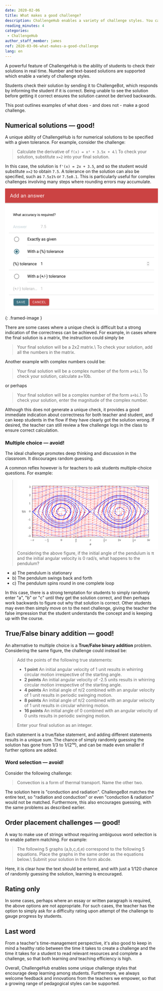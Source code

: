 ```yaml
---
date: 2020-02-06
title: What makes a good challenge?
description: ChallengeHub enables a variety of challenge styles. You can do better than multiple-choice!
reading_minutes: 4
categories:
 - ChallengeHub
author_staff_member: james
ref: 2020-03-06-what-makes-a-good-challenge
lang: en
---
```

A powerful feature of ChallengeHub is the ability of students to check their solutions in real time.
Number and text-based solutions are supported which enable a variety of challenge styles.

Students check their solution by sending it to ChallengeBot, which responds by informing the student if it is correct.
Being unable to see the solution before getting it correct ensures the solution cannot be derived backwards.

This post outlines examples of what does - and does not - make a good challenge.

## Numerical solutions — good!
A unique ability of ChallengeHub is for numerical solutions to be specified with a given tolerance.
For example, consider the challenge:

> Calculate the derivative of ```f(x) = x² + 3.5x + 4```.\\
> To check your solution, substitute ```x=2``` into your final solution.

In this case, the solution is ```f'(x) = 2x + 3.5```, and so the student would substitute ```x=2``` to obtain ```7.5```.
A tolerance on the solution can also be specified, such as ```7.5±1%``` or ```7.5±0.1```.
This is particularly useful for complex challenges involving many steps where rounding errors may accumulate.

![Tolerance UI](/images/blog/2020-03-06-tolerance.png){: .framed-image }

There are some cases where a unique check is difficult but a strong indication of the correctness can be achieved.
For example, in cases where the final solution is a matrix, the instruction could simply be

> Your final solution will be a 2x2 matrix.\\
> To check your solution, add all the numbers in the matrix.

Another example with complex numbers could be:

> Your final solution will be a complex number of the form ```a+bi```.\\
> To check your solution, calculate a+10b.

or perhaps

> Your final solution will be a complex number of the form ```a+bi```.\\
> To check your solution, enter the magnitude of the complex number.

Although this does not generate a unique check, it provides a good immediate indication about correctness for both teacher and student, and can keep students in the flow if they have clearly got the solution wrong.
If desired, the teacher can still review a few challenge logs in the class to ensure correct calculation.

### Multiple choice — avoid!

The ideal challenge promotes deep thinking and discussion in the classroom.
It discourages random guessing.

A common reflex however is for teachers to ask students multiple-choice questions.
For example:

> ![Pendulum phase](/images/blog/2020-03-06-pendulum-phase.png)
> Considering the above figure, if the initial angle of the pendulum is π and the initial angular velocity is 0 rad/s, what happens to the pendulum?
  - a) The pendulum is stationary
  - b) The pendulum swings back and forth
  - c) The pendulum spins round in one complete loop

In this case, there is a strong temptation for students to simply randomly enter "a", "b" or "c" until they get the solution correct, and then perhaps work backwards to figure out why that solution is correct.
Other students may even then simply move on to the next challenge, giving the teacher the false impression that the student understands the concept and is keeping up with the course.

## True/False binary addition — good!
An alternative to multiple choice is a **True/False binary addition** problem.
Considering the same figure, the challenge could instead be:

> Add the points of the following true statements:
> 
> - **1 point** An initial angular velocity of 1 unit results in whirring circular motion irrespective of the starting angle.
> - **2 points** An initial angular velocity of -2.5 units results in whirring circular motion irrespective of the starting angle.
> - **4 points** An initial angle of π/2 combined with an angular velocity of 1 unit results in periodic swinging motion.
> - **8 points** An initial angle of π/2 combined with an angular velocity of 1 unit results in circular whirring motion.
> - **16 points** An initial angle of 0 combined with an angular velocity of 0 units results in periodic swinging motion.
> 
> Enter your final solution as an integer.

Each statement is a true/false statement, and adding different statements results in a unique sum.
The chance of simply randomly guessing the solution has gone from 1/3 to 1/(2¹⁰), and can be made even smaller if further options are added.

### Word selection — avoid!
Consider the following challenge:

> Convection is a form of thermal transport. Name the other two.

The solution here is "conduction and radiation".
ChallengeBot matches the entire text, so "radiation and conduction" or even "conduction & radiation" would not be matched.
Furthermore, this also encourages guessing, with the same problems as described earlier.

## Order placement challenges — good!

A way to make use of strings without requiring ambiguous word selection is to enable pattern matching.
For example:

> The following 5 graphs (a,b,c,d,e) correspond to the following 5 equations.
> Place the graphs in the same order as the equations below.\\
> Submit your solution in the form abcde.

Here, it is clear how the text should be entered, and with just a 1/120 chance of randomly guessing the solution, learning is encouraged.

## Rating only
In some cases, perhaps where an essay or written paragraph is required, the above options are not appropriate. For such cases, the teacher has the option to simply ask for a difficulty rating upon attempt of the challenge to gauge progress by students.

## Last word
From a teacher's time-management perspective, it's also good to keep in mind a healthy ratio between the time it takes to create a challenge and the time it takes for a student to read relevant resources and complete a challenge, so that both learning *and* teaching efficiency is high.

Overall, ChallengeHub enables some unique challenge styles that encourage deep learning among students.
Furthermore, we always welcome feedback and innovations from the teachers we empower, so that a growing range of pedagogical styles can be supported.
